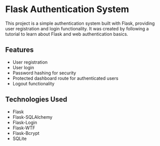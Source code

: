 # Flask Authentication System

This project is a simple authentication system built with Flask, providing user registration and login functionality. It was created by following a tutorial to learn about Flask and web authentication basics.

## Features

- User registration
- User login
- Password hashing for security
- Protected dashboard route for authenticated users
- Logout functionality

## Technologies Used

- Flask
- Flask-SQLAlchemy
- Flask-Login
- Flask-WTF
- Flask-Bcrypt
- SQLite